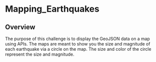 # Mapping_Earthquakes

## Overview

The purpose of this challenge is to display the GeoJSON data on a map using APIs. The maps are meant to show you the size and magnitude of each earthquake via a circle on the map. The size and color of the circle represent the size and magnitude. 


